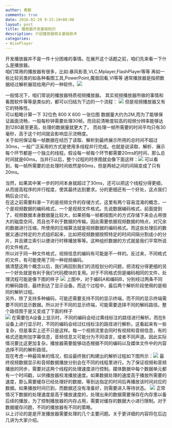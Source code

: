 ```yaml
---
author: 黄毅
comments: true
date: 2016-02-28 9:15:10+00:00
layout: post
title: 播放器开发基础知识
description: 介绍播放器相关基础技术
categories:
- WisePlayer
---
```

开发播放器并不是一件十分困难的事情。在展开这个话题之前，咱们先来看一下什么是播放器。  
咱们常用的播放器有很多，比如:暴风影音,VLC,Mplayer,FlashPlayer等等
再如一些比较另类的如各种看图工具,PowerPoint,魔兽回看,VI等等
通常播放器是指把数据经过解析展现给用户的一种软件。![](http://7xkda0.com1.z0.glb.clouddn.com/16-2-29/83894100.jpg)

<!-- more -->  
一般情况下，咱们常说的播放器特质视频播放器。
其实视频播放器所做的事情和看图软件等等是类似的，都可以归结为下边的一个流程：  ![](http://7xkda0.com1.z0.glb.clouddn.com/16-2-29/23889888.jpg)
但是视频播放器又有它的特殊性。  
可以粗略计算一下 32位色 800 X 600 一张位图 数据量大约为2M,而为了能够保证画面流畅，一般每秒钟需要处理30帧。而目前清晰度较高的视频分辨率能够达到1280甚至更高，处理的数据量就更大了。
而处理一帧所需要的时间平均只有30毫秒，高于这个时间就会影响显示流畅度。  
关于如何保证每一帧数据在经历了读取、解析到最终展示所用的总时间不超过30ms，一般广泛采用的方式是使用多线程并行完成。也就是说读取、解析、展示每个环节都是一个独立的线程。假设每一帧每个环节都需要20ms的时间，那么总时间就是60ms。当并行以后，整个过程的时序图就会像下面这样：![](http://7xkda0.com1.z0.glb.clouddn.com/16-2-29/30051797.jpg)
可以看到，每一帧所需要的总处理时间依然是60ms，但是两帧之间的间隔变成了只有20ms。  

当然，如果其中某一步的时间本身就超过了30ms，还可以把这个线程分得更细，从而提高程序的并行程度，使其最终达到要求。分的更细还有一个好处，这点我们稍后会讨论。  
在这之前需要科普一下的是视频文件的存储方式，这里有两个容易混淆的概念，一个是视频数据的编码格式，一个是视频文件格式。先说数据编码格式，前面提到了，视频数据本身数据量比较大，如果把每一帧都按图片的方式存储下来会占用很大的磁盘空间，而且也不利于数据的传输。因此需要依据视频数据的特点，对冗余的数据进行压缩，所使用的压缩算法就是视频数据的编码格式。而这些处理后的数据又通过特定的方式组织起来，比如把视频数据按照特定的时间间隔分割成小的分片，并且建立索引以便进行时移播放等等。这种组织数据的方式就是我们平常所说的文件格式。  
所以对于同一种文件格式，视频信息的编码有可能是不一样的。反过来，不同格式的文件，有可能使用了同一种视频编码。  
搞清楚这两个概念以后，我们再回到我们的流程划分的问题，把流程分得更细的另一个好处就是有利于我们代码模块的复用。对于不同格式但是编码相同的文件，处理流程可能是像下图的样子
![](http://7xkda0.com1.z0.glb.clouddn.com/16-2-29/55812988.jpg)
上图中，对于编码A和编码B，分别经过两条不同的解码路径，最终到达了显示设备。而这个过程中，最后两个解析阶段使用的是相同的解析过程。  
另外，除了支持多种编码，可能还需要支持不同的显示终端，而不同的显示终端需要不同的显示数据。所以对于不同的显示终端，可能需要选择不同的解码路径。整个路径图于是又变成了下面的样子  
![](http://7xkda0.com1.z0.glb.clouddn.com/16-2-29/4080843.jpg)
在需要在A设备上显示时，不同的编码会经过黄线标注的路径进行解析。而在B设备上进行显示时，不同的编码会经过红线标注的路径进行解析。这看起来有一些复杂，但是事实上还不只是这样。每一个视频流里会同时有视频和音频信息，有的格式还能附加字幕信息，音频信息又可能分为不同语言，或者不同声道。因此实际情况要比这更加复杂。播放器需要能够动态根据不同的编码以及媒体文件中的内容选择不同的解析路径。  
现在考虑一种最简单的情况，假设最终我们构建出的解析过程如下图所示：![](http://7xkda0.com1.z0.glb.clouddn.com/16-2-29/36752268.jpg)
最终视频数据显示和音频数据播放分别会在不同的线程里进行。为了保证视频和音频播放的同步，需要对这两个线程的处理速度进行控制。媒体数据中每个数据单元都有一个时间戳，以供播放器校准播放速度。如果数据处理的速度高于播放所需要的速度，那么需要缓存已经处理好的数据，等到达指定的时间后再播放该时间对应的数据。如果播放时间已到，而数据还没有准备好，则需要进入等待状态。  ![](http://7xkda0.com1.z0.glb.clouddn.com/16-2-29/33348801.jpg)
正常情况下数据的处理速度是高于播放速度的，处理出来的数据需要保存在内存里以备后续的播放，为了控制播放器的内存占用，需要对缓存的数据大小进行限制。对于数据缓存问题，不同的播放器有不同的策略。  
以上讨论的是是开发播放器需要处理的几个主要问题。关于更详细的内容将在后边几讲为大家介绍。





